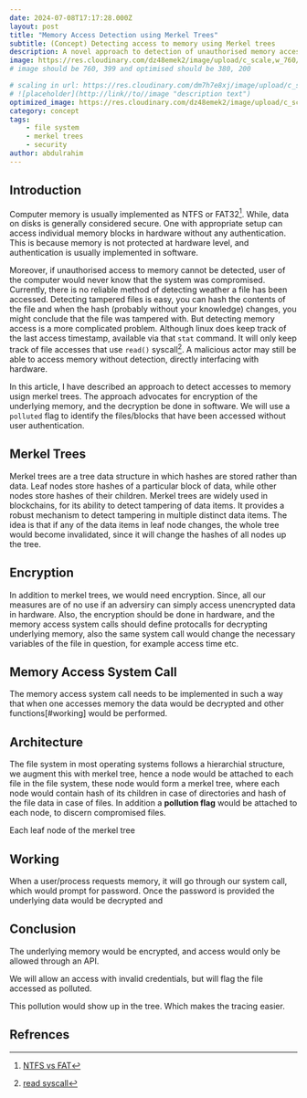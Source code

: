 ```yaml
---
date: 2024-07-08T17:17:28.000Z
layout: post
title: "Memory Access Detection using Merkel Trees"
subtitle: (Concept) Detecting access to memory using Merkel trees
description: A novel approach to detection of unauthorised memory access, which enables one to identify weather a file/memory block was accessed/tampered.
image: https://res.cloudinary.com/dz48emek2/image/upload/c_scale,w_760/v1689964438/samples/food/spices.jpg
# image should be 760, 399 and optimised should be 380, 200

# scaling in url: https://res.cloudinary.com/dm7h7e8xj/image/upload/c_scale,w_800/v1506079212/jekflix-capa_vfhuzh.png
# ![placeholder](http://link//to//image "description text")
optimized_image: https://res.cloudinary.com/dz48emek2/image/upload/c_scale,w_380/v1689964438/samples/food/spices.jpg
category: concept
tags:
    - file system
    - merkel trees
    - security
author: abdulrahim
---
```


## Introduction

Computer memory is usually implemented as NTFS or FAT32[^1]. While, data on disks is generally considered secure. One with appropriate setup can access individual memory blocks in hardware without any authentication. This is because memory is not protected at hardware level, and authentication is usually implemented in software.

Moreover, if unauthorised access to memory cannot be detected, user of the computer would never know that the system was compromised. Currently, there is no reliable method of detecting weather a file has been accessed. Detecting tampered files is easy, you can hash the contents of the file and when the hash (probably without your knowledge) changes, you might conclude that the file was tampered with. But detecting memory access is a more complicated problem. Although linux does keep track of the last access timestamp, available via that `stat` command. It will only keep track of file accesses that use `read()` syscall[^2]. A malicious actor may still be able to access memory without detection, directly interfacing with hardware.

In this article, I have described an approach to detect accesses to memory usign merkel trees. The approach advocates for encryption of the underlying memory, and the decryption be done in software. We will use a `polluted` flag to identify the files/blocks that have been accessed without user authentication.


## Merkel Trees

Merkel trees are a tree data structure in which hashes are stored rather than data. Leaf nodes store hashes of a particular block of data, while other nodes store hashes of their children. Merkel trees are widely used in blockchains, for its ability to detect tampering of data items. It provides a robust mechanism to detect tampering in multiple distinct data items. The idea is that if any of the data items in leaf node changes, the whole tree would become invalidated, since it will change the hashes of all nodes up the tree.


## Encryption

In addition to merkel trees, we would need encryption. Since, all our measures are of no use if an adversiry can simply access unencrypted data in hardware. Also, the encryption should be done in hardware, and the memory access system calls should define protocalls for decrypting underlying memory, also the same system call would change the necessary variables of the file in question, for example access time etc.

## Memory Access System Call

The memory access system call needs to be implemented in such a way that when one accesses memory the data would be decrypted and other functions[#working] would be performed.

## Architecture

The file system in most operating systems follows a hierarchial structure, we augment this with merkel tree, hence a node would be attached to each file in the file system, these node would form a merkel tree, where each node would contain hash of its children in case of directories and hash of the file data in case of files. In addition a **pollution flag** would be attached to each node, to discern compromised files. 

Each leaf node of the merkel tree 


## Working

When a user/process requests memory, it will go through our system call, which would prompt for password. Once the password is provided the underlying data would be decrypted and 

## Conclusion
The underlying memory would be encrypted, and access would only be allowed through an API.

We will allow an access with invalid credentials, but will flag the file accessed as polluted.

This pollution would show up in the tree. Which makes the tracing easier.
                                                                                                                                                             
## Refrences

[^1]: [NTFS vs FAT](https://dnl.tebyan.net/Library/Books/pdf/English/0075f27de8b7d47e87ab6969dac55433.pdf)
[^2]: [read syscall](https://en.wikipedia.org/wiki/Read_\(system_call\))

